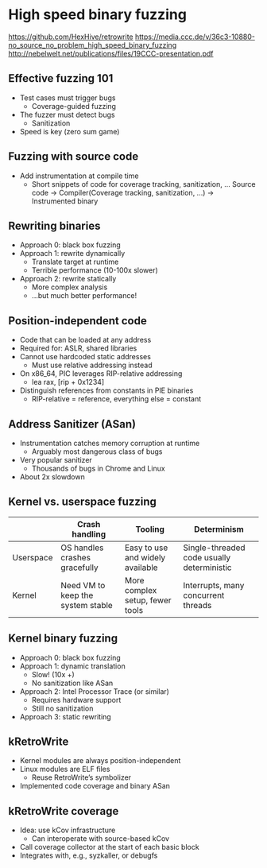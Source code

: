 # High speed binary fuzzing
https://github.com/HexHive/retrowrite
https://media.ccc.de/v/36c3-10880-no_source_no_problem_high_speed_binary_fuzzing
http://nebelwelt.net/publications/files/19CCC-presentation.pdf
## Effective fuzzing 101
* Test cases must trigger bugs
    * Coverage-guided fuzzing
* The fuzzer must detect bugs
    * Sanitization
* Speed is key (zero sum game)

## Fuzzing with source code
* Add instrumentation at compile time
    * Short snippets of code for coverage tracking, sanitization, ...
Source code -> Compiler(Coverage tracking, sanitization, ...) -> Instrumented binary

## Rewriting binaries
* Approach 0: black box fuzzing
* Approach 1: rewrite dynamically
    * Translate target at runtime
    * Terrible performance (10-100x slower)
* Approach 2: rewrite statically
    * More complex analysis
    * ...but much better performance!

## Position-independent code
* Code that can be loaded at any address
* Required for: ASLR, shared libraries
* Cannot use hardcoded static addresses
    * Must use relative addressing instead
* On x86_64, PIC leverages RIP-relative addressing
    * lea rax, [rip + 0x1234]
* Distinguish references from constants in PIE binaries
    * RIP-relative = reference, everything else = constant

## Address Sanitizer (ASan)
* Instrumentation catches memory corruption at runtime
    * Arguably most dangerous class of bugs
* Very popular sanitizer
    * Thousands of bugs in Chrome and Linux
* About 2x slowdown

## Kernel vs. userspace fuzzing
|   | Crash handling | Tooling | Determinism |
| -------- | -------- | -------- | -------- |
| Userspace| OS handles crashes gracefully| Easy to use and widely available | Single-threaded code usually deterministic|
| Kernel | Need VM to keep the system stable | More complex setup, fewer tools | Interrupts, many concurrent threads|

## Kernel binary fuzzing
* Approach 0: black box fuzzing
* Approach 1: dynamic translation
    * Slow! (10x +)
    * No sanitization like ASan
* Approach 2: Intel Processor Trace (or similar)
    * Requires hardware support
    * Still no sanitization
* Approach 3: static rewriting

## kRetroWrite
* Kernel modules are always position-independent
* Linux modules are ELF files
    * Reuse RetroWrite’s symbolizer
* Implemented code coverage and binary ASan

## kRetroWrite coverage
* Idea: use kCov infrastructure
    * Can interoperate with source-based kCov
* Call coverage collector at the start of each basic block
* Integrates with, e.g., syzkaller, or debugfs